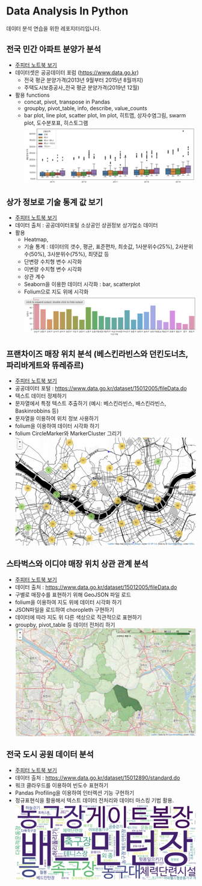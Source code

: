 # Data Analysis In Python

데이터 분석 연습을 위한 레포지터리입니다. 

## 전국 민간 아파트 분양가 분석
- [주피터 노트북 보기](https://github.com/DAWUNHAN/DataAnalysisInPython/blob/master/%EC%A0%84%EA%B5%AD%20%EC%95%84%ED%8C%8C%ED%8A%B8%20%EB%B6%84%EC%96%91%20%EA%B0%80%EA%B2%A9%20%EB%B6%84%EC%84%9D%ED%95%98%EA%B8%B0.ipynb)
- 데이터셋은 공공데이터 포럼 (https://www.data.go.kr)
    - 전국 평균 분양가격(2013년 9월부터 2015년 8월까지)
    - 주택도시보증공사_전국 평균 분양가격(2019년 12월)
- 활용 functions
    - concat, pivot, transpose in Pandas
    - groupby, pivot_table, info, describe, value_counts
    - bar plot, line plot, scatter plot, lm plot, 히트맵, 상자수염그림, swarm plot, 도수분포표, 히스토그램 
<img src="https://github.com/DAWUNHAN/DataAnalysisInPython/blob/master/image/%EC%A0%84%EA%B5%AD%20%EC%95%84%ED%8C%8C%ED%8A%B8%20%EB%B6%84%EC%96%91.png?raw=true"></img>


    
## 상가 정보로 기술 통계 값 보기
- [주피터 노트북 보기](https://github.com/DAWUNHAN/DataAnalysisInPython/blob/master/%EC%83%81%EA%B6%8C%20%EC%A0%95%EB%B3%B4%20%EB%B6%84%EC%84%9D%ED%95%98%EA%B8%B0.ipynb)    
- 데이터 출처 : 공공데이터포털 소상공인 상권정보 상가업소 데이터
- 활용
    - Heatmap, 
    - 기술 통계 : 데이터의 갯수, 평균, 표준편차, 최솟값, 1사분위수(25%), 2사분위수(50%), 3사분위수(75%), 최댓값 등
    - 단변량 수치형 변수 시각화
    - 이변량 수치형 변수 시각화
    - 상관 계수
    - Seaborn을 이용한 데이터 시각화 : bar, scatterplot
    - Folium으로 지도 위에 시각화
<img src="https://github.com/DAWUNHAN/DataAnalysisInPython/blob/master/image/%EC%83%81%EA%B6%8C%EC%A0%95%EB%B3%B4.png?raw=true"></img>



## 프랜차이즈 매장 위치 분석 (베스킨라빈스와 던킨도너츠, 파리바게트와 뜌레쥬르)
- [주피터 노트북 보기](https://github.com/DAWUNHAN/DataAnalysisInPython/blob/master/%ED%94%84%EB%9E%9C%EC%B0%A8%EC%9D%B4%EC%A6%88%20%EC%9E%85%EC%A0%90%20%EB%B6%84%EC%84%9D.ipynb)
- 공공데이터 포털 : https://www.data.go.kr/dataset/15012005/fileData.do
- 텍스트 데이터 정제하기
- 문자열에서 특정 텍스트 추출하기 (예시: 베스킨라빈스, 배스킨라빈스, Baskinrobbins 등)
- 문자열을 이용하여 위치 정보 사용하기
- folium을 이용하여 데이터 시각화 하기
- folium CircleMarker와 MarkerCluster 그리기
<img src="https://github.com/DAWUNHAN/DataAnalysisInPython/blob/master/image/%ED%94%84%EB%9E%9C%EC%B0%A8%EC%9D%B4%EC%A6%88.png?raw=true"></img>


## 스타벅스와 이디야 매장 위치 상관 관계 분석
- [주피터 노트북 보기](https://github.com/DAWUNHAN/DataAnalysisInPython/blob/master/%EC%8A%A4%ED%83%80%EB%B2%85%EC%8A%A4%20%EC%9D%B4%EB%94%94%EC%95%84%20%EB%A7%A4%EC%9E%A5%20%EC%9C%84%EC%B9%98%20%EB%B6%84%EC%84%9D.ipynb)
- 데이터 출처 : https://www.data.go.kr/dataset/15012005/fileData.do
- 구별로 매장수를 표현하기 위해 GeoJSON 파일 로드
- folium을 이용하여 지도 위에 데이터 시각화 하기
- JSON파일을 로드하여 choropleth 구현하기
- 데이터에 따라 지도 위 다른 색상으로 직관적으로 표현하기
- groupby, pivot_table 등 데이터 전처리 하기
<img src="https://github.com/DAWUNHAN/DataAnalysisInPython/blob/master/image/%EC%8A%A4%ED%83%80%EB%B2%85%EC%8A%A4%20%EC%9D%B4%EB%94%94%EC%95%BC.png?raw=true"></img>


## 전국 도시 공원 데이터 분석
- [주피터 노트북 보기](https://github.com/DAWUNHAN/DataAnalysisInPython/blob/master/%EC%A0%84%EA%B5%AD%20%EB%8F%84%EC%8B%9C%EA%B3%B5%EC%9B%90%20%EB%8D%B0%EC%9D%B4%ED%84%B0%20%EB%B6%84%EC%84%9D.ipynb)
- 데이터 출처 : https://www.data.go.kr/dataset/15012890/standard.do
- 워크 클라우드를 이용하여 빈도수 표현하기
- Pandas Profiling을 이용하여 인터렉션 기능 구현하기
- 정규표현식을 활용해서 텍스트 데이터 전처리와 데이터 마스킹 기법 활용.
<img src="https://github.com/DAWUNHAN/DataAnalysisInPython/blob/master/image/%EC%A0%84%EA%B5%AD%20%EB%8F%84%EC%8B%9C%EA%B3%B5%EC%9B%90.png?raw=true"></img>


```python

```
